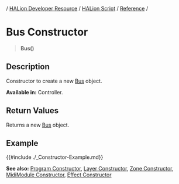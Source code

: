 / [HALion Developer Resource](../..//HALion-Developer-Resource.md) / [HALion Script](./HALion-Script.md) / [Reference](./Reference.md) /

# Bus Constructor

>**Bus()**

## Description

Constructor to create a new [Bus](./Bus.md) object.

**Available in:** Controller.

## Return Values

Returns a new [Bus](./Bus.md) object.

## Example

{{#include ./_Constructor-Example.md}}

**See also:** [Program Constructor](./Program-Constructor.md), [Layer Constructor](./Layer-Constructor.md), [Zone Constructor](./Zone-Constructor.md), [MidiModule Constructor](./MidiModule-Constructor.md), [Effect Constructor](./Effect-Constructor.md)